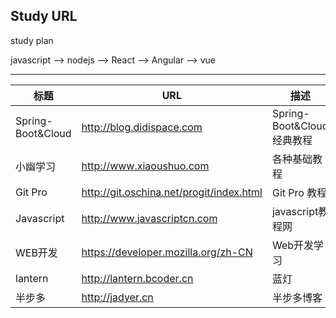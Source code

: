 
## Study URL

study plan

javascript --> nodejs --> React --> Angular --> vue

---

  标题              | URL                                        | 描述
--------------------|--------------------------------------------|-------------------------
  Spring-Boot&Cloud | http://blog.didispace.com                  | Spring-Boot&Cloud经典教程
  小幽学习          | http://www.xiaoushuo.com                   | 各种基础教程
  Git Pro           | http://git.oschina.net/progit/index.html   | Git Pro 教程
  Javascript        | http://www.javascriptcn.com                | javascript教程网
  WEB开发           | https://developer.mozilla.org/zh-CN        | Web开发学习
  lantern           | http://lantern.bcoder.cn                   | 蓝灯
  半步多	    | http://jadyer.cn                   	 | 半步多博客



